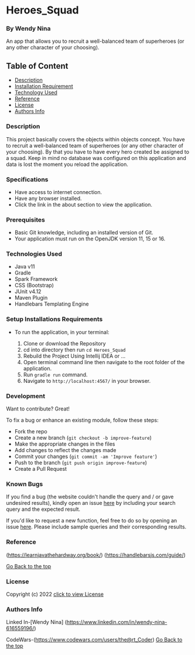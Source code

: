 # Heroes_Squad

### By Wendy Nina

An app that allows you to recruit a well-balanced team of superheroes (or any other character of your choosing).

[//]: # ([![hero-Squad.png]&#40;https://i.postimg.cc/jdNwCwZN/hero-Squad.png&#41;]&#40;https://postimg.cc/PPXrRxGr&#41;)

## Table of Content

+ [Description](#description)
+ [Installation Requirement](#Setup-Installations-Requirements)
+ [Technology Used](#technologies-used)
+ [Reference](#reference)
+ [License](#license)
+ [Authors Info](#Authors-Info)

### Description

This project basically covers the objects within objects concept. You have to recruit a well-balanced team of superheroes (or any other character of your choosing). By that you have to have every hero created be assigned to a squad. Keep in mind no database was configured on this application and data is lost the moment you reload the application.


### Specifications

- Have access to internet connection.
- Have any browser installed.
- Click the link in the about section to view the application.


### Prerequisites

- Basic Git knowledge, including an installed version of Git.
- Your application must run on the OpenJDK version 11, 15 or 16.

### Technologies Used

- Java v11
- Gradle
- Spark Framework
- CSS (Bootstrap)
- JUnit v4.12
- Maven Plugin
- Handlebars Templating Engine


### Setup Installations Requirements
* To run the application, in your terminal:

    1. Clone or download the Repository
    2. cd into directory then run `cd Heroes_Squad`
    3. Rebuild the Project Using Intellij IDEA or ...
    4. Open terminal command line then navigate to the root folder of the application.
    5. Run `gradle run` command.
    6. Navigate to `http://localhost:4567/` in your browser.


### Development

Want to contribute? Great!

To fix a bug or enhance an existing module, follow these steps:

- Fork the repo
- Create a new branch (`git checkout -b improve-feature`)
- Make the appropriate changes in the files
- Add changes to reflect the changes made
- Commit your changes (`git commit -am 'Improve feature'`)
- Push to the branch (`git push origin improve-feature`)
- Create a Pull Request

### Known Bugs

If you find a bug (the website couldn't handle the query and / or gave undesired results), kindly open an issue [here](https://github.com/NinaWendy/Heroes_Squad/issues/new) by including your search query and the expected result.

If you'd like to request a new function, feel free to do so by opening an issue [here](https://github.com/NinaWendy/Heroes_Squad/issues/new). Please include sample queries and their corresponding results.

### Reference
(https://learnjavathehardway.org/book/)
(https://handlebarsjs.com/guide/)


[Go Back to the top](#Heroes_Squad)

### License
Copyright (c) 2022 [click to view License](LICENSE)

### Authors Info
Linked In-[Wendy Nina]
(https://www.linkedin.com/in/wendy-nina-616559196/)

CodeWars-(https://www.codewars.com/users/the@rt_Coder)
[Go Back to the top](#Heroes_Squad)